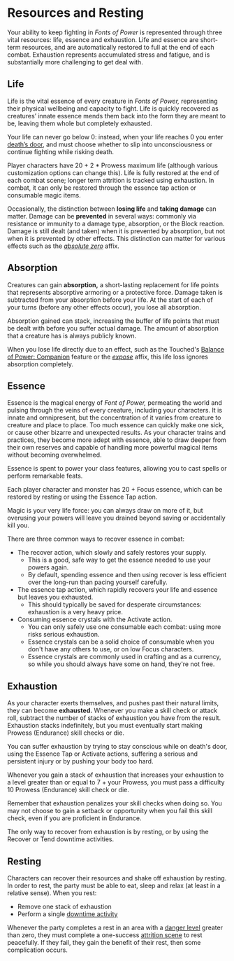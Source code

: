 # Resources and Resting

Your ability to keep fighting in _Fonts of Power_ is represented through three vital resources: life, essence and exhaustion.
Life and essence are short-term resources, and are automatically restored to full at the end of each combat.
Exhaustion represents accumulated stress and fatigue, and is substantially more challenging to get deal with.

## Life

Life is the vital essence of every creature in _Fonts of Power,_ representing their physical wellbeing and capacity to fight.
Life is quickly recovered as creatures’ innate essence mends them back into the form they are meant to be, leaving them whole but completely exhausted.

Your life can never go below 0: instead, when your life reaches 0 you enter [death’s door](../combat/statuses.md#death39s-door), and must choose whether to slip into unconsciousness or continue fighting while risking death.

Player characters have 20 + 2 * Prowess maximum life (although various customization options can change this).
Life is fully restored at the end of each combat scene; longer term attrition is tracked using exhaustion.
In combat, it can only be restored through the essence tap action or consumable magic items.

Occasionally, the distinction between **losing life** and **taking damage** can matter. Damage can be **prevented** in several ways: commonly via resistance or immunity to a damage type, absorption, or the Block reaction.
Damage is still dealt (and taken) when it is prevented by absorption, but not when it is prevented by other effects.
This distinction can matter for various effects such as the [_absolute zero_](https://tools.fontsofpower.com/affixes/5f931ca80d201c0017655594) affix.

## Absorption

Creatures can gain **absorption,** a short-lasting replacement for life points that represents absorptive armoring or a protective force.
Damage taken is subtracted from your absorption before your life.
At the start of each of your turns (before any other effects occur), you lose all absorption.

Absorption gained can stack, increasing the buffer of life points that must be dealt with before you suffer actual damage. The amount of absorption that a creature has is always publicly known.

When you lose life directly due to an effect, such as the Touched's [Balance of Power: Companion](../../character-options/classes/touched.md?id=balance-of-power-companion) feature or the [_expose_](https://tools.fontsofpower.com/affixes/5f8b6b81205eef0017b64ad9) affix, this life loss ignores absorption completely.

## Essence

Essence is the magical energy of _Font of Power,_ permeating the world and pulsing through the veins of every creature, including your characters.
It is innate and omnipresent, but the concentration of it varies from creature to creature and place to place.
Too much essence can quickly make one sick, or cause other bizarre and unexpected results.
As your character trains and practices, they become more adept with essence, able to draw deeper from their own reserves and capable of handling more powerful magical items without becoming overwhelmed.

Essence is spent to power your class features, allowing you to cast spells or perform remarkable feats.

Each player character and monster has 20 + Focus essence, which can be restored by resting or using the Essence Tap action.

Magic is your very life force: you can always draw on more of it, but overusing your powers will leave you drained beyond saving or accidentally kill you.

There are three common ways to recover essence in combat:

- The recover action, which slowly and safely restores your supply.
  - This is a good, safe way to get the essence needed to use your powers again.
  - By default, spending essence and then using recover is less efficient over the long-run than pacing yourself carefully.
- The essence tap action, which rapidly recovers your life and essence but leaves you exhausted.
  - This should typically be saved for desperate circumstances: exhaustion is a very heavy price.
- Consuming essence crystals with the Activate action.
  - You can only safely use one consumable each combat: using more risks serious exhaustion.
  - Essence crystals can be a solid choice of consumable when you don't have any others to use, or on low Focus characters.
  - Essence crystals are commonly used in crafting and as a currency, so while you should always have some on hand, they're not free.

## Exhaustion

As your character exerts themselves, and pushes past their natural limits, they can become **exhausted.**
Whenever you make a skill check or attack roll, subtract the number of stacks of exhaustion you have from the result.
Exhaustion stacks indefinitely, but you must eventually start making Prowess (Endurance) skill checks or die.

You can suffer exhaustion by trying to stay conscious while on death's door, using the Essence Tap or Activate actions, suffering a serious and persistent injury or by pushing your body too hard.

Whenever you gain a stack of exhaustion that increases your exhaustion to a level greater than or equal to 7 + your Prowess, you must pass a difficulty 10 Prowess (Endurance) skill check or die.

Remember that exhaustion penalizes your skill checks when doing so.
You may not choose to gain a setback or opportunity when you fail this skill check, even if you are proficient in Endurance.

The only way to recover from exhaustion is by resting, or by using the Recover or Tend downtime activities.

## Resting

Characters can recover their resources and shake off exhaustion by resting.
In order to rest, the party must be able to eat, sleep and relax (at least in a relative sense).
When you rest:

- Remove one stack of exhaustion
- Perform a single [downtime activity](../downtime-activities.md)

Whenever the party completes a rest in an area with a [danger level](../downtime-activities.md?id=danger-levels) greater than zero, they must complete a one-success [attrition scene](../scenes/attrition-scenes.md) to rest peacefully.
If they fail, they gain the benefit of their rest, then some complication occurs.
